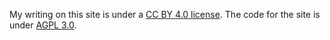 My writing on this site is under a [CC BY 4.0 license](https://creativecommons.org/licenses/by/4.0/). The code for the site is under [AGPL 3.0](https://www.gnu.org/licenses/agpl-3.0.en.html).
